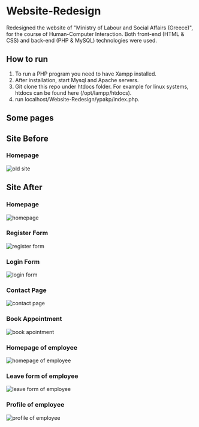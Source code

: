 # Website-Redesign
Redesigned the website of "Ministry of Labour and Social Affairs (Greece)", for the course of Human-Computer Interaction. Both front-end (HTML &amp; CSS) and back-end (PHP &amp; MySQL) technologies were used.

## How to run
1. To run a PHP program you need to have Xampp installed. 
2. After installation, start Mysql and Apache servers. 
3. Git clone this repo under htdocs folder. For example for linux systems, htdocs can be found here (/opt/lampp/htdocs).
4. run localhost/Website-Redesign/ypakp/index.php.

## Some pages

## Site Before

### Homepage

![old site](https://i.ibb.co/g3gJ3Qp/site-before.png)
<br>

## Site After

### Homepage

![homepage](https://i.ibb.co/4KhFmmN/home.png)
<br>

### Register Form

![register form](https://i.ibb.co/GC1CXCb/register.png)
<br>

### Login Form

![login form](https://i.ibb.co/p18PdXM/login.png)
<br>

### Contact Page

![contact page](https://i.ibb.co/xsZCghg/contact.png)
<br>

### Book Appointment

![book apointment](https://i.ibb.co/ZzJfbGC/book-appointment.png)
<br>

### Homepage of employee

![homepage of employee](https://i.ibb.co/VQT3XnF/employer.png)
<br>

### Leave form of employee

![leave form of employee](https://i.ibb.co/3WjzGbt/leave-form.png)
<br>

### Profile of employee

![profile of employee](https://i.ibb.co/p1KNPkj/profile.png)
